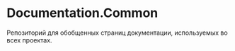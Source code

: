 # Documentation.Common
Репозиторий для обобщенных страниц документации, используемых во всех проектах.
